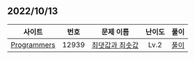 ## 2022/10/13

|사이트 | 번호 | 문제 이름 | 난이도 | 풀이 |
|:------:|:------:|:----:|:---------:|:---------:|
|[Programmers](https://programmers.co.kr/)| 12939 | [최댓값과 최솟값](https://school.programmers.co.kr/learn/courses/30/lessons/12939)|  Lv.2 | [풀이](../../Programmers/난이도/Level1/%EC%95%BD%EC%88%98%EC%9D%98%20%EA%B0%9C%EC%88%98%EC%99%80%20%EB%8D%A7%EC%85%88/) |